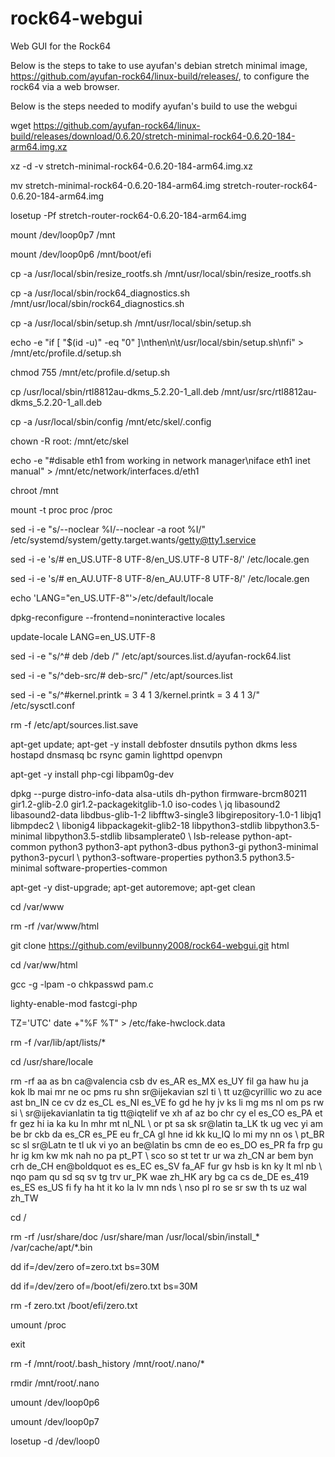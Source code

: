 # rock64-webgui
Web GUI for the Rock64

Below is the steps to take to use ayufan's debian stretch minimal image, https://github.com/ayufan-rock64/linux-build/releases/, to configure the rock64 via a web browser.

Below is the steps needed to modify ayufan's build to use the webgui

wget https://github.com/ayufan-rock64/linux-build/releases/download/0.6.20/stretch-minimal-rock64-0.6.20-184-arm64.img.xz

xz -d -v stretch-minimal-rock64-0.6.20-184-arm64.img.xz

mv stretch-minimal-rock64-0.6.20-184-arm64.img stretch-router-rock64-0.6.20-184-arm64.img

losetup -Pf stretch-router-rock64-0.6.20-184-arm64.img

mount /dev/loop0p7 /mnt

mount /dev/loop0p6 /mnt/boot/efi

cp -a /usr/local/sbin/resize_rootfs.sh /mnt/usr/local/sbin/resize_rootfs.sh

cp -a /usr/local/sbin/rock64_diagnostics.sh /mnt/usr/local/sbin/rock64_diagnostics.sh

cp -a /usr/local/sbin/setup.sh /mnt/usr/local/sbin/setup.sh

echo -e "if [ \"\$(id -u)\" -eq \"0\" ]\nthen\n\t/usr/local/sbin/setup.sh\nfi" > /mnt/etc/profile.d/setup.sh

chmod 755 /mnt/etc/profile.d/setup.sh

cp /usr/local/sbin/rtl8812au-dkms_5.2.20-1_all.deb /mnt/usr/src/rtl8812au-dkms_5.2.20-1_all.deb

cp -a /usr/local/sbin/config /mnt/etc/skel/.config

chown -R root: /mnt/etc/skel

echo -e "#disable eth1 from working in network manager\niface eth1 inet manual" > /mnt/etc/network/interfaces.d/eth1

chroot /mnt

mount -t proc proc /proc

sed -i -e "s/--noclear %I/--noclear -a root %I/" /etc/systemd/system/getty.target.wants/getty@tty1.service

sed -i -e 's/# en_US.UTF-8 UTF-8/en_US.UTF-8 UTF-8/' /etc/locale.gen

sed -i -e 's/# en_AU.UTF-8 UTF-8/en_AU.UTF-8 UTF-8/' /etc/locale.gen

echo 'LANG="en_US.UTF-8"'>/etc/default/locale

dpkg-reconfigure --frontend=noninteractive locales

update-locale LANG=en_US.UTF-8

sed -i -e "s/^# deb /deb /" /etc/apt/sources.list.d/ayufan-rock64.list

sed -i -e "s/^deb-src/# deb-src/" /etc/apt/sources.list

sed -i -e "s/^#kernel.printk = 3 4 1 3/kernel.printk = 3 4 1 3/" /etc/sysctl.conf

rm -f /etc/apt/sources.list.save

apt-get update; apt-get -y install debfoster dnsutils python dkms less hostapd dnsmasq bc rsync gamin lighttpd openvpn

apt-get -y install php-cgi libpam0g-dev

dpkg --purge distro-info-data alsa-utils dh-python firmware-brcm80211 gir1.2-glib-2.0 gir1.2-packagekitglib-1.0 iso-codes \\
            jq libasound2 libasound2-data libdbus-glib-1-2 libfftw3-single3 libgirepository-1.0-1 libjq1 libmpdec2 \\
            libonig4 libpackagekit-glib2-18 libpython3-stdlib libpython3.5-minimal libpython3.5-stdlib libsamplerate0 \\
            lsb-release python-apt-common python3 python3-apt python3-dbus python3-gi python3-minimal python3-pycurl \\
            python3-software-properties python3.5 python3.5-minimal software-properties-common

apt-get -y dist-upgrade; apt-get autoremove; apt-get clean

cd /var/www

rm -rf /var/www/html

git clone https://github.com/evilbunny2008/rock64-webgui.git html

cd /var/ww/html

gcc -g -lpam -o chkpasswd pam.c

lighty-enable-mod fastcgi-php

TZ='UTC' date +"%F %T" > /etc/fake-hwclock.data

rm -f /var/lib/apt/lists/*

cd /usr/share/locale

rm -rf aa as bn ca@valencia csb dv es_AR es_MX es_UY fil ga haw hu ja kok lb mai mr ne oc pms ru shn sr@ijekavian szl ti \\
        tt uz@cyrillic wo zu ace ast bn_IN ce cv dz es_CL es_NI es_VE fo gd he hy jv ks li mg ms nl om ps rw si \\
        sr@ijekavianlatin ta tig tt@iqtelif ve xh af az bo chr cy el es_CO es_PA et fr gez hi ia ka ku ln mhr mt nl_NL \\
        or pt sa sk sr@latin ta_LK tk ug vec yi am be br ckb da es_CR es_PE eu fr_CA gl hne id kk ku_IQ lo mi my nn os \\
        pt_BR sc sl sr@Latn te tl uk vi yo an be@latin bs cmn de eo es_DO es_PR fa frp gu hr ig km kw mk nah no pa pt_PT \\
        sco so st tet tr ur wa zh_CN ar bem byn crh de_CH en@boldquot es es_EC es_SV fa_AF fur gv hsb is kn ky lt ml nb \\
        nqo pam qu sd sq sv tg trv ur_PK wae zh_HK ary bg ca cs de_DE es_419 es_ES es_US fi fy ha ht it ko la lv mn nds \\
        nso pl ro se sr sw th ts uz wal zh_TW

cd /

rm -rf /usr/share/doc /usr/share/man /usr/local/sbin/install_* /var/cache/apt/*.bin

dd if=/dev/zero of=zero.txt bs=30M

dd if=/dev/zero of=/boot/efi/zero.txt bs=30M

rm -f zero.txt /boot/efi/zero.txt

umount /proc

exit

rm -f /mnt/root/.bash_history /mnt/root/.nano/*

rmdir /mnt/root/.nano

umount /dev/loop0p6

umount /dev/loop0p7

losetup -d /dev/loop0
